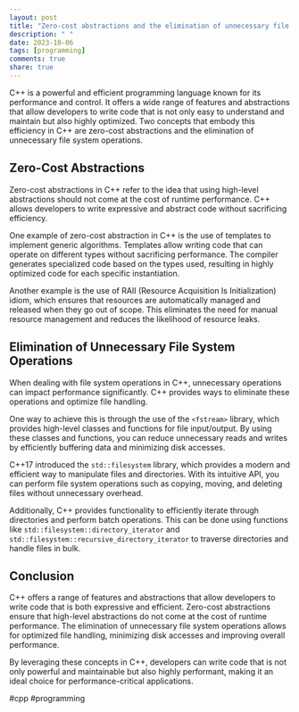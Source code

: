 ```yaml
---
layout: post
title: "Zero-cost abstractions and the elimination of unnecessary file system operations in C++"
description: " "
date: 2023-10-06
tags: [programming]
comments: true
share: true
---
```


C++ is a powerful and efficient programming language known for its performance and control. It offers a wide range of features and abstractions that allow developers to write code that is not only easy to understand and maintain but also highly optimized. Two concepts that embody this efficiency in C++ are zero-cost abstractions and the elimination of unnecessary file system operations.

## Zero-Cost Abstractions

Zero-cost abstractions in C++ refer to the idea that using high-level abstractions should not come at the cost of runtime performance. C++ allows developers to write expressive and abstract code without sacrificing efficiency.

One example of zero-cost abstraction in C++ is the use of templates to implement generic algorithms. Templates allow writing code that can operate on different types without sacrificing performance. The compiler generates specialized code based on the types used, resulting in highly optimized code for each specific instantiation.

Another example is the use of RAII (Resource Acquisition Is Initialization) idiom, which ensures that resources are automatically managed and released when they go out of scope. This eliminates the need for manual resource management and reduces the likelihood of resource leaks.

## Elimination of Unnecessary File System Operations

When dealing with file system operations in C++, unnecessary operations can impact performance significantly. C++ provides ways to eliminate these operations and optimize file handling.

One way to achieve this is through the use of the `<fstream>` library, which provides high-level classes and functions for file input/output. By using these classes and functions, you can reduce unnecessary reads and writes by efficiently buffering data and minimizing disk accesses.

C++17 introduced the `std::filesystem` library, which provides a modern and efficient way to manipulate files and directories. With its intuitive API, you can perform file system operations such as copying, moving, and deleting files without unnecessary overhead.

Additionally, C++ provides functionality to efficiently iterate through directories and perform batch operations. This can be done using functions like `std::filesystem::directory_iterator` and `std::filesystem::recursive_directory_iterator` to traverse directories and handle files in bulk.

## Conclusion

C++ offers a range of features and abstractions that allow developers to write code that is both expressive and efficient. Zero-cost abstractions ensure that high-level abstractions do not come at the cost of runtime performance. The elimination of unnecessary file system operations allows for optimized file handling, minimizing disk accesses and improving overall performance.

By leveraging these concepts in C++, developers can write code that is not only powerful and maintainable but also highly performant, making it an ideal choice for performance-critical applications.

\#cpp \#programming